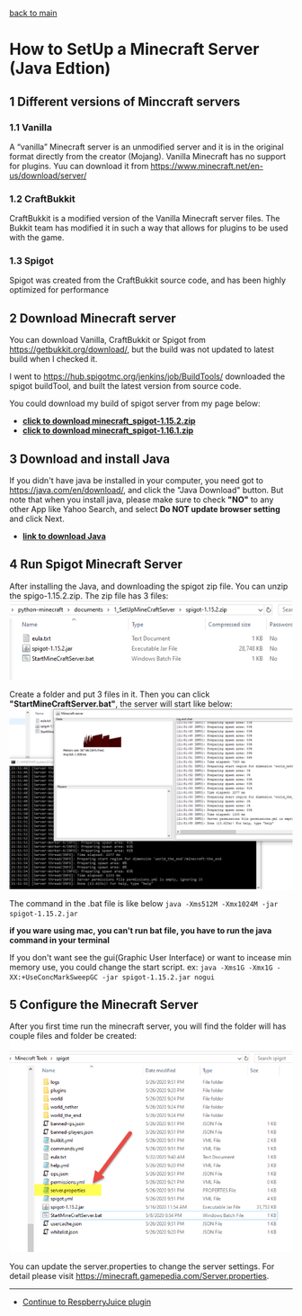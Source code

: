 [back to main](../../README.md)

# How to SetUp a Minecraft Server (Java Edtion)

## 1 Different versions of Minccraft servers

### 1.1 Vanilla

A “vanilla” Minecraft server is an unmodified server and it is in the original format directly from the creator (Mojang).
Vanilla Minecraft has no support for plugins.
Yuu can download it from  <https://www.minecraft.net/en-us/download/server/>

### 1.2 CraftBukkit

CraftBukkit is a modified version of the Vanilla Minecraft server files.  The Bukkit team has modified it in such a way that allows for plugins to be used with the game.

### 1.3 Spigot

Spigot was created from the CraftBukkit source code, and has been highly optimized for performance

## 2 Download Minecraft server

You can download Vanilla, CraftBukkit or Spigot from <https://getbukkit.org/download/>, but the build was not updated to latest build when I checked it.

I went to <https://hub.spigotmc.org/jenkins/job/BuildTools/> downloaded the spigot buildTool, and built the latest version from source code.

You could download my build of spigot server from my page below:

- **[click to download minecraft_spigot-1.15.2.zip](./minecraft_spigot-1.15.2.zip)**
- **[click to download minecraft_spigot-1.16.1.zip](./minecraft_spigot-1.16.1.zip)**

## 3 Download and install Java

If you didn't have java be installed in your computer, you need got to <https://java.com/en/download/>, and click the "Java Download" button.
But note that when you install java, please make sure to check **"NO"** to any other App like Yahoo Search,  and select **Do NOT update browser setting** and click Next.

- **[link to download Java](https://java.com/en/download/)**

## 4 Run Spigot Minecraft Server

After installing the Java, and downloading the spigot zip file. You can unzip the spigo-1.15.2.zip. The zip file has 3 files:
![spigot-1.15.2.zip](./spigot-1.15.2.zip.png)

Create a folder and put 3 files in it.
Then you can click **"StartMineCraftServer.bat"**, the server will start like below:
![minecraftserver.png](./MinecraftServer.png)

The command in the .bat file is like below
`java -Xms512M -Xmx1024M -jar spigot-1.15.2.jar`

**if you ware using mac, you can't run bat file, you have to run the java command in your terminal**

If you don't want see the gui(Graphic User Interface) or want to incease min memory use, you could change the start script. ex:
`java -Xms1G -Xmx1G -XX:+UseConcMarkSweepGC -jar spigot-1.15.2.jar nogui`

## 5 Configure the Minecraft Server

After you first time run the minecraft server, you will find the folder will has couple files and folder be created:
![spigotfolder.png](./spigotFolder.png)

You can update the server.properties to change the server settings.
For detail please visit <https://minecraft.gamepedia.com/Server.properties>.

---

- [Continue to RespberryJuice plugin](./1.2_HowToEnablePythonForMineCraftServer.md)

